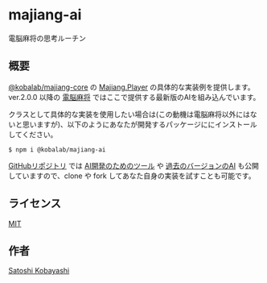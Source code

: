 # majiang-ai
電脳麻将の思考ルーチン

## 概要
[@kobalab/majiang-core](https://www.npmjs.com/package/@kobalab/majiang-core) の [Majiang.Player](https://github.com/kobalab/majiang-core/wiki/Majiang.Player) の具体的な実装例を提供します。
ver.2.0.0 以降の [電脳麻将](https://github.com/kobalab/Majiang) ではここで提供する最新版のAIを組み込んでいます。

クラスとして具体的な実装を使用したい場合は(この動機は電脳麻将以外にはないと思いますが)、以下のようにあなたが開発するパッケージににインストールしてください。
```
$ npm i @kobalab/majiang-ai
```

[GitHubリポジトリ](https://github.com/kobalab/majiang-ai) では [AI開発のためのツール](https://github.com/kobalab/majiang-ai/tree/master/dev) や [過去のバージョンのAI](https://github.com/kobalab/majiang-ai/tree/master/legacy) も公開していますので、clone や fork してあなた自身の実装を試すことも可能です。

## ライセンス
[MIT](https://github.com/kobalab/majiang-ai/blob/master/LICENSE)

## 作者
[Satoshi Kobayashi](https://github.com/kobalab)
